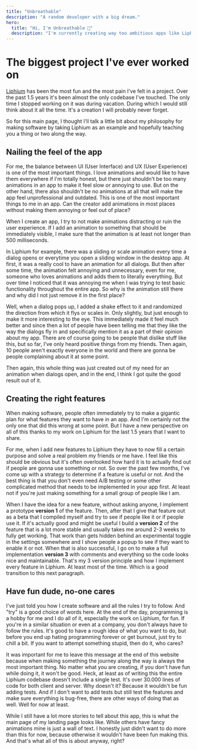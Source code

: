 ```yaml
---
title: "Unbreathable"
description: "A random developer with a big dream."
hero:
  title: "Hi, I'm Unbreathable 👋"
  description: "I'm currently creating way too ambitious apps like Liphium and in my free time I also like to cook things sometimes. I mostly develop cross-platform apps using stuff like Flutter or the Web. Well one of those creations is what you see right now."
---
```


# The biggest project I've ever worked on

[Liphium](https://liphium.com) has been the most fun and the most pain I've felt in a project. Over the past 1.5 years it's been almost the only codebase I've touched. The only time I stopped working on it was during vacation. During which I would still think about it all the time. It's a creation I will probably never forget.

So for this main page, I thought I'll talk a little bit about my philosophy for making software by taking Liphium as an example and hopefully teaching you a thing or two along the way.

## Nailing the feel of the app

For me, the balance between UI (User Interface) and UX (User Experience) is one of the most important things. I love animations and would like to have them everywhere if I'm totally honest, but there just shouldn't be too many animations in an app to make it feel slow or annoying to use. But on the other hand, there also shouldn't be no animations at all that will make the app feel unprofessional and outdated. This is one of the most important things to me in an app. Can the creator add animations in most places without making them annoying or feel out of place?

When I create an app, I try to not make animations distracting or ruin the user experience. If I add an animation to something that should be immediately visible, I make sure that the animation is at least not longer than 500 milliseconds.

In Liphium for example, there was a sliding or scale animation every time a dialog opens or everytime you open a sliding window in the desktop app. At first, it was a really cool to have an animation for all dialogs. But then after some time, the animation felt annoying and unnecessary, even for me, someone who loves animations and adds them to literally everything. But over time I noticed that it was annoying me when I was trying to test basic functionality throughout the entire app. So why is the animation still there and why did I not just remove it in the first place?

Well, when a dialog pops up, I added a shake effect to it and randomized the direction from which it flys or scales in. Only slightly, but just enough to make it more interesting to the eye. This immediately made it feel much better and since then a lot of people have been telling me that they like the way the dialogs fly in and specifically mention it as a part of their opinion about my app. There are of course going to be people that dislike stuff like this, but so far, I've only heard positive things from my friends. Then again, 10 people aren't exactly everyone in the world and there are gonna be people complaining about it at some point.

Then again, this whole thing was just created out of my need for an animation when dialogs open, and in the end, I think I got quite the good result out of it.

## Creating the right features

When making software, people often immediately try to make a gigantic plan for what features they want to have in an app. And I'm certainly not the only one that did this wrong at some point. But I have a new perspective on all of this thanks to my work on Liphium for the last 1.5 years that I want to share.

For me, when I add new features to Liphium they have to now fill a certain purpose and solve a real problem my friends or me have. I feel like this should be obvious but it's often overlooked how hard it is to actually find out if people are gonna use something or not. So over the past few months, I've come up with a strategy to determine if a feature is useful or not. And the best thing is that you don't even need A/B testing or some other complicated method that needs to be implemented in your app first. At least not if you're just making something for a small group of people like I am.

When I have the idea for a new feature, without asking anyone, I implement a prototype **version 1** of the feature. Then, after that I give that feature out as a beta that I compiled myself and try to see if people like it or if people use it. If it's actually good and might be useful I build a **version 2** of the feature that is a lot more stable and usually takes me around 2-3 weeks to fully get working. That work than gets hidden behind an experimental toggle in the settings somewhere and I show people a popup to see if they want to enable it or not. When that is also successful, I go on to make a full implementation **version 3** with comments and everything so the code looks nice and maintainable. That's my 3 version principle and how I implement every feature in Liphium. At least most of the time. Which is a good transition to this next paragraph.

## Have fun dude, no-one cares

I've just told you how I create software and all the rules I try to follow. And "try" is a good choice of words here. At the end of the day, programming is a hobby for me and I do all of it, especially the work on Liphium, for fun. If you're in a similar situation or even at a company, you don't always have to follow the rules. It's good to have a rough idea of what you want to do, but before you end up hating programming forever or get burnout, just try to chill a bit. If you want to attempt something stupid, then do it, who cares?

It was important for me to leave this message at the end of this website because when making something the journey along the way is always the most important thing. No matter what you are creating, if you don't have fun while doing it, it won't be good. Heck, at least as of writing this the entire Liphium codebase doesn't include a single test. It's over 30.000 lines of code for both client and server. Why doesn't it? Because it wouldn't be fun adding tests. And if I don't want to add tests but still test the features and make sure everything is bug-free, there are other ways of doing that as well. Well for now at least.

While I still have a lot more stories to tell about this app, this is what the main page of my landing page looks like. While others have fancy animations mine is just a wall of text. I honestly just didn't want to do more than this for now, because otherwise it wouldn't have been fun making this. And that's what all of this is about anyway, right?
